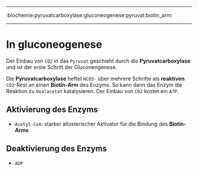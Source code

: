 ----

:biochemie:pyruvatcarboxylase:gluconeogenese:pyruvat:biotin_arm:

----

# In gluconeogenese

Der Einbau von `CO2` in das `Pyruvat` geschieht durch die **Pyruvatcarboxylase** und ist der erste Schritt der Gluconeogenese.

Die **Pyruvatcarboxylase** heftet `HCO3-` über mehrere Schritte als **reaktiven** `CO2`-Rest an 
einen **Biotin-Arm** des Enzyms. So kann dann das Enzym die Reaktion zu `Oxalacetat` katalysieren.
Der Einbau von `CO2` kostet ein `ATP`.

## Aktivierung des Enzyms
+ `Acetyl-CoA`: starker allosterischer Aktivator für die Bindung des **Biotin-Arms**

## Deaktivierung des Enzyms
- `ADP`
